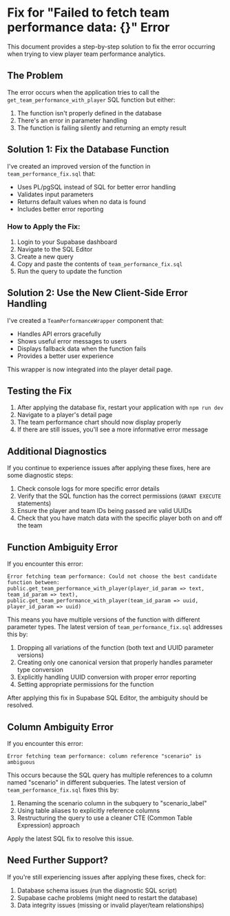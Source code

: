 # Fix for "Failed to fetch team performance data: {}" Error

This document provides a step-by-step solution to fix the error occurring when trying to view player team performance analytics.

## The Problem

The error occurs when the application tries to call the `get_team_performance_with_player` SQL function but either:
1. The function isn't properly defined in the database
2. There's an error in parameter handling 
3. The function is failing silently and returning an empty result

## Solution 1: Fix the Database Function

I've created an improved version of the function in `team_performance_fix.sql` that:
- Uses PL/pgSQL instead of SQL for better error handling
- Validates input parameters
- Returns default values when no data is found
- Includes better error reporting

### How to Apply the Fix:

1. Login to your Supabase dashboard
2. Navigate to the SQL Editor
3. Create a new query
4. Copy and paste the contents of `team_performance_fix.sql`
5. Run the query to update the function

## Solution 2: Use the New Client-Side Error Handling

I've created a `TeamPerformanceWrapper` component that:
- Handles API errors gracefully
- Shows useful error messages to users
- Displays fallback data when the function fails
- Provides a better user experience

This wrapper is now integrated into the player detail page.

## Testing the Fix

1. After applying the database fix, restart your application with `npm run dev`
2. Navigate to a player's detail page
3. The team performance chart should now display properly
4. If there are still issues, you'll see a more informative error message

## Additional Diagnostics

If you continue to experience issues after applying these fixes, here are some diagnostic steps:

1. Check console logs for more specific error details
2. Verify that the SQL function has the correct permissions (`GRANT EXECUTE` statements)
3. Ensure the player and team IDs being passed are valid UUIDs
4. Check that you have match data with the specific player both on and off the team

## Function Ambiguity Error

If you encounter this error:
```
Error fetching team performance: Could not choose the best candidate function between: 
public.get_team_performance_with_player(player_id_param => text, team_id_param => text), 
public.get_team_performance_with_player(team_id_param => uuid, player_id_param => uuid)
```

This means you have multiple versions of the function with different parameter types. The latest version of `team_performance_fix.sql` addresses this by:

1. Dropping all variations of the function (both text and UUID parameter versions)
2. Creating only one canonical version that properly handles parameter type conversion
3. Explicitly handling UUID conversion with proper error reporting
4. Setting appropriate permissions for the function

After applying this fix in Supabase SQL Editor, the ambiguity should be resolved.

## Column Ambiguity Error

If you encounter this error:
```
Error fetching team performance: column reference "scenario" is ambiguous
```

This occurs because the SQL query has multiple references to a column named "scenario" in different subqueries. The latest version of `team_performance_fix.sql` fixes this by:

1. Renaming the scenario column in the subquery to "scenario_label"
2. Using table aliases to explicitly reference columns
3. Restructuring the query to use a cleaner CTE (Common Table Expression) approach

Apply the latest SQL fix to resolve this issue.

## Need Further Support?

If you're still experiencing issues after applying these fixes, check for:

1. Database schema issues (run the diagnostic SQL script)
2. Supabase cache problems (might need to restart the database)
3. Data integrity issues (missing or invalid player/team relationships) 
